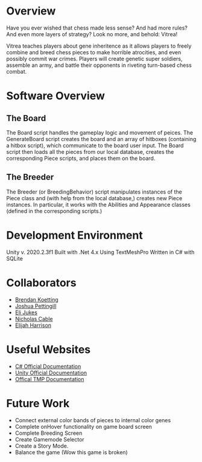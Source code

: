 # Overview

Have you ever wished that chess made less sense? And had more rules? And even more layers of strategy? Look no more, and behold: Vitrea!

Vitrea teaches players about gene inheritence as it allows players to freely combine and breed chess pieces to make horrible atrocities, and even possibly commit war crimes. Players will create genetic super soldiers, assemble an army, and battle their opponents in riveting turn-based chess combat.

# Software Overview

## The Board

The Board script handles the gameplay logic and movement of peices. The GenerateBoard script creates the board and an array of hitboxes (containing a hitbox script), which communicate to the board user input. The Board script then loads all the pieces from our local database, creates the corresponding Piece scripts, and places them on the board.

## The Breeder

The Breeder (or BreedingBehavior) script manipulates instances of the Piece class and (with help from the local database,) creates new Piece instances. In particular, it works with the Abilities and Appearance classes (defined in the corresponding scripts.)

# Development Environment

Unity v. 2020.2.3f1
Built with .Net 4.x
Using TextMeshPro
Written in C# with SQLite

# Collaborators

* [Brendan Koetting](https://github.com/Bren585)
* [Joshua Pettingill](https://github.com/JPNobody)
* [Eli Jukes](htpps://github.com/JukeOfHazzard)
* [Nicholas Cable](htpps://github.com/watercable76)
* [Elijah Harrison](htpps://github.com/ehrrsn7)


# Useful Websites

* [C# Official Documentation](docs.microsoft.com)
* [Unity Official Documentation](docs.unity3d.com)
* [Offical TMP Documentation](http://digitalnativestudios.com/textmeshpro/docs/)

# Future Work

* Connect external color bands of pieces to internal color genes
* Complete onHover functionality on game board screen
* Complete Breeding Screen
* Create Gamemode Selector
* Create a Story Mode.
* Balance the game (Wow this game is broken)
